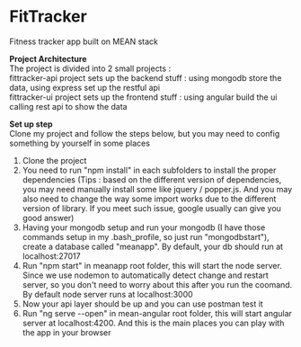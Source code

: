 # FitTracker
Fitness tracker app built on MEAN stack

<b>Project Architecture</b> <br/>
The project is divided into 2 small projects : <br/>
fittracker-api project sets up the backend stuff : using mongodb store the data, using express set up the restful api <br/>
fittracker-ui project sets up the frontend stuff : using angular build the ui calling rest api to show the data <br/>

<b>Set up step</b> <br/>
Clone my project and follow the steps below, but you may need to config something by yourself in some places

1. Clone the project <br/>
2. You need to run "npm install" in each subfolders to install the proper dependencies (Tips : based on the different version of dependencies, you may need manually install some like jquery / popper.js. And you may also need to change the way some import works due to the different version of library. If you meet such issue, google usually can give you good answer) <br/>
3. Having your mongodb setup and run your mongodb (I have those commands setup in my .bash_profile, so just run "mongodbstart"), create a database called "meanapp". By default, your db should run at localhost:27017 <br/>
4. Run "npm start" in meanapp root folder, this will start the node server. Since we use nodemon to automatically detect change and restart server, so you don't need to worry about this after you run the coomand. By default node server runs at localhost:3000 <br/>
5. Now your api layer should be up and you can use postman test it <br/>
6. Run "ng serve --open" in mean-angular root folder, this will start angular server at localhost:4200. And this is the main places you can play with the app in your browser <br/>

